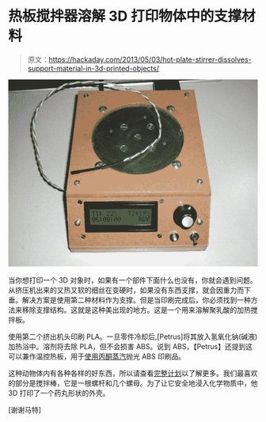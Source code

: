 # 热板搅拌器溶解 3D 打印物体中的支撑材料

> 原文：<https://hackaday.com/2013/05/03/hot-plate-stirrer-dissolves-support-material-in-3d-printed-objects/>

![Hot_plate_stirrer](img/26ebf36b75177fc0d5b71210a8c5e64d.png)

当你想打印一个 3D 对象时，如果有一个部件下面什么也没有，你就会遇到问题。从挤压机出来的又热又软的细丝在变硬时，如果没有东西支撑，就会因重力而下垂。解决方案是使用第二种材料作为支撑。但是当印刷完成后，你必须找到一种方法来移除支撑结构。这就是这种美出现的地方。这是一个用来溶解聚乳酸的加热搅拌板。

使用第二个挤出机头印刷 PLA。一旦零件冷却后,[Petrus]将其放入氢氧化钠(碱液)加热浴中。溶剂将去除 PLA，但不会损害 ABS。说到 ABS，【Petrus】还提到这可以兼作温控热板，用于[使用丙酮蒸汽](http://hackaday.com/2013/02/26/giving-3d-printed-parts-a-shiny-smooth-finish/)抛光 ABS 印刷品。

这种动物体内有各种各样的好东西，所以请查看[完整计划](http://reprap.org/wiki/Hot_plate_stirrer)以了解更多。我们最喜欢的部分是搅拌棒，它是一根螺杆和几个螺母。为了让它安全地浸入化学物质中，他 3D 打印了一个药丸形状的外壳。

[谢谢马特]